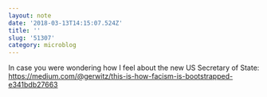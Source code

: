 ```yaml
---
layout: note
date: '2018-03-13T14:15:07.524Z'
title: ''
slug: '51307'
category: microblog
---
```

In case you were wondering how I feel about the new US Secretary of State: https://medium.com/@gerwitz/this-is-how-facism-is-bootstrapped-e341bdb27663
